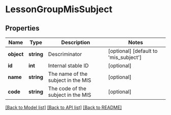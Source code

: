# LessonGroupMisSubject

## Properties
Name | Type | Description | Notes
------------ | ------------- | ------------- | -------------
**object** | **string** | Descriminator | [optional] [default to 'mis_subject']
**id** | **int** | Internal stable ID | [optional] 
**name** | **string** | The name of the subject in the MIS | [optional] 
**code** | **string** | The code of the subject in the MIS | [optional] 

[[Back to Model list]](../README.md#documentation-for-models) [[Back to API list]](../README.md#documentation-for-api-endpoints) [[Back to README]](../README.md)


